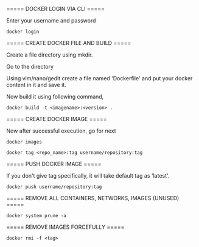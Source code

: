 ===== DOCKER LOGIN VIA CLI =====

Enter your username and password
```
docker login
```

===== CREATE DOCKER FILE AND BUILD =====

Create a file directory using mkdir.

Go to the directory

Using vim/nano/gedit create a file named 'Dockerfile' and put your docker content in it and save it.

Now build it using following command,
```
docker build -t <imagename>:<version> .
```
===== CREATE DOCKER IMAGE =====

Now after successful execution, go for next
```
docker images
```

```
docker tag <repo_name>:tag username/repository:tag
```

===== PUSH DOCKER IMAGE =====

If you don't give tag specifically, it will take default tag as 'latest'.
```
docker push username/repository:tag
```

===== REMOVE ALL CONTAINERS, NETWORKS, IMAGES (UNUSED) =====

```
docker system prune -a
```
===== REMOVE IMAGES FORCEFULLY =====

```
docker rmi -f <tag>
```
